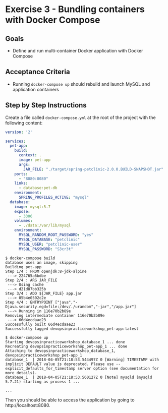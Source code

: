 # Exercise 3 - Bundling containers with Docker Compose

## Goals

* Define and run multi-container Docker application with Docker Compose

## Acceptance Criteria

* Running `docker-compose up` should rebuild and launch MySQL and application containers

## Step by Step Instructions

Create a file called `docker-compose.yml` at the root of the project with the following
content:

```yaml
version: '2'

services:
  pet-app:
    build:
      context: .
      image: pet-app
      args:
        JAR_FILE: "./target/spring-petclinic-2.0.0.BUILD-SNAPSHOT.jar"
    ports:
      - "8080:8080"
    links:
      - database:pet-db
    environment:
      SPRING_PROFILES_ACTIVE: "mysql"
  database:
    image: mysql:5.7
    expose:
      - 3306
    volumes:
      - ./data:/var/lib/mysql
    environment:
      MYSQL_RANDOM_ROOT_PASSWORD: "yes"
      MYSQL_DATABASE: "petclinic"
      MYSQL_USER: "petclinic-user"
      MYSQL_PASSWORD: "S3cr3t"
```

```shell
$ docker-compose build
database uses an image, skipping
Building pet-app
Step 1/4 : FROM openjdk:8-jdk-alpine
 ---> 224765a6bdbe
Step 2/4 : ARG JAR_FILE
 ---> Using cache
 ---> d21d87bb325b
Step 3/4 : ADD ${JAR_FILE} app.jar
 ---> 05b4e0502c2e
Step 4/4 : ENTRYPOINT ["java","-Djava.security.egd=file:/dev/./urandom","-jar","/app.jar"]
 ---> Running in 116e70b2b89e
Removing intermediate container 116e70b2b89e
 ---> 66d4ecdaae23
Successfully built 66d4ecdaae23
Successfully tagged devopsinpracticeworkshop_pet-app:latest
```

```shell
$ docker-compose up
Starting devopsinpracticeworkshop_database_1 ... done
Recreating devopsinpracticeworkshop_pet-app_1 ... done
Attaching to devopsinpracticeworkshop_database_1, devopsinpracticeworkshop_pet-app_1
database_1  | 2018-04-05T21:18:53.544497Z 0 [Warning] TIMESTAMP with implicit DEFAULT value is deprecated. Please use --explicit_defaults_for_timestamp server option (see documentation for more details).
database_1  | 2018-04-05T21:18:53.560127Z 0 [Note] mysqld (mysqld 5.7.21) starting as process 1 ...

...
```

Then you should be able to access the application by going to http://localhost:8080.
